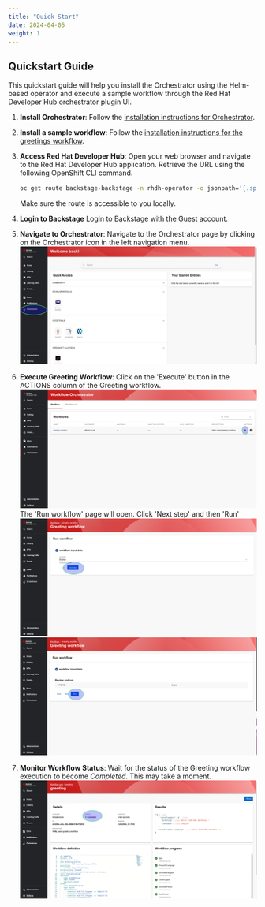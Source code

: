 ```yaml
---
title: "Quick Start"
date: 2024-04-05
weight: 1
---
```


## Quickstart Guide

This quickstart guide will help you install the Orchestrator using the Helm-based operator and execute a sample workflow through the Red Hat Developer Hub orchestrator plugin UI.

1. **Install Orchestrator**:
   Follow the [installation instructions for Orchestrator](/1.2/docs/installation/).

2. **Install a sample workflow**:
   Follow the [installation instructions for the greetings workflow](https://github.com/parodos-dev/serverless-workflows-config/blob/gh-pages/docs/greeting/README.md).

3. **Access Red Hat Developer Hub**:
   Open your web browser and navigate to the Red Hat Developer Hub application. Retrieve the URL using the following OpenShift CLI command.

   ```bash
   oc get route backstage-backstage -n rhdh-operator -o jsonpath='{.spec.host}'
   ```
   Make sure the route is accessible to you locally.

4. **Login to Backstage**
   Login to Backstage with the Guest account.

5. **Navigate to Orchestrator**:
   Navigate to the Orchestrator page by clicking on the Orchestrator icon in the left navigation menu.
   ![orchestratorIcon](./orchestratorIcon.png)

6. **Execute Greeting Workflow**:
   Click on the 'Execute' button in the ACTIONS column of the Greeting workflow.
   ![workflowsPage](./workflowsPage.png)
   The 'Run workflow' page will open. Click 'Next step' and then 'Run'
   ![executePageNext](./executePageNext.png)
   ![executePageRun](./executePageRun.png)
7. **Monitor Workflow Status**:
   Wait for the status of the Greeting workflow execution to become _Completed_. This may take a moment.
   ![workflowCompleted](./workflowCompleted.png)
